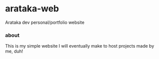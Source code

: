 # arataka-web
Arataka dev personal/portfolio website

### about
This is my simple website I will eventually make to host projects made by me, duh!
